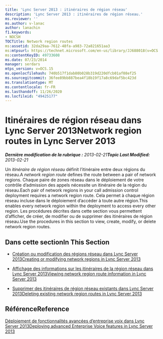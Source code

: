 ```yaml
---
title: 'Lync Server 2013 : itinéraires de région réseau'
description: 'Lync Server 2013 : itinéraires de région réseau.'
ms.reviewer: ''
ms.author: v-lanac
author: lanachin
f1.keywords:
- NOCSH
TOCTitle: Network region routes
ms:assetid: 32da29aa-7612-48fa-a983-72a821651aa3
ms:mtpsurl: https://technet.microsoft.com/en-us/library/JJ688018(v=OCS.15)
ms:contentKeyID: 49733608
ms.date: 07/23/2014
manager: serdars
mtps_version: v=OCS.15
ms.openlocfilehash: 740b517f1dab80b028b319d220dfcb01af08ef25
ms.sourcegitcommit: 36fee89bb887bea4f18b19f17a8c69daf5bc423d
ms.translationtype: MT
ms.contentlocale: fr-FR
ms.lasthandoff: 11/26/2020
ms.locfileid: "49425177"
---
```

# <a name="network-region-routes-in-lync-server-2013"></a><span data-ttu-id="3a432-103">Itinéraires de région réseau dans Lync Server 2013</span><span class="sxs-lookup"><span data-stu-id="3a432-103">Network region routes in Lync Server 2013</span></span>

<div data-xmlns="http://www.w3.org/1999/xhtml">

<div class="topic" data-xmlns="http://www.w3.org/1999/xhtml" data-msxsl="urn:schemas-microsoft-com:xslt" data-cs="https://msdn.microsoft.com/">

<div data-asp="https://msdn2.microsoft.com/asp">



</div>

<div id="mainSection">

<div id="mainBody"><span data-ttu-id="3a432-104">

<span> </span></span><span class="sxs-lookup"><span data-stu-id="3a432-104">

<span> </span></span></span>

<span data-ttu-id="3a432-105">_**Dernière modification de la rubrique :** 2013-02-21_</span><span class="sxs-lookup"><span data-stu-id="3a432-105">_**Topic Last Modified:** 2013-02-21_</span></span>

<span data-ttu-id="3a432-106">Un *itinéraire de région réseau* définit l’itinéraire entre deux régions du réseau.</span><span class="sxs-lookup"><span data-stu-id="3a432-106">A *network region route* defines the route between a pair of network regions.</span></span> <span data-ttu-id="3a432-107">Chaque paire de zones réseau dans le déploiement de votre contrôle d’admission des appels nécessite un itinéraire de la région du réseau.</span><span class="sxs-lookup"><span data-stu-id="3a432-107">Each pair of network regions in your call admission control deployment requires a network region route.</span></span> <span data-ttu-id="3a432-108">Cela permet à chaque région réseau incluse dans le déploiement d’accéder à toute autre région.</span><span class="sxs-lookup"><span data-stu-id="3a432-108">This enables every network region within the deployment to access every other region.</span></span> <span data-ttu-id="3a432-109">Les procédures décrites dans cette section vous permettent d’afficher, de créer, de modifier ou de supprimer des itinéraires de région réseau.</span><span class="sxs-lookup"><span data-stu-id="3a432-109">Use the procedures in this section to view, create, modify, or delete network region routes.</span></span>

<div>

## <a name="in-this-section"></a><span data-ttu-id="3a432-110">Dans cette section</span><span class="sxs-lookup"><span data-stu-id="3a432-110">In This Section</span></span>

  - [<span data-ttu-id="3a432-111">Création ou modification des régions réseau dans Lync Server 2013</span><span class="sxs-lookup"><span data-stu-id="3a432-111">Creating or modifying network regions in Lync Server 2013</span></span>](lync-server-2013-creating-or-modifying-network-regions.md)

  - [<span data-ttu-id="3a432-112">Affichage des informations sur les itinéraires de la région réseau dans Lync Server 2013</span><span class="sxs-lookup"><span data-stu-id="3a432-112">Viewing network region route information in Lync Server 2013</span></span>](lync-server-2013-viewing-network-region-route-information.md)

  - [<span data-ttu-id="3a432-113">Supprimer des itinéraires de région réseau existants dans Lync Server 2013</span><span class="sxs-lookup"><span data-stu-id="3a432-113">Deleting existing network region routes in Lync Server 2013</span></span>](lync-server-2013-deleting-existing-network-region-routes.md)

</div>

<div>

## <a name="reference"></a><span data-ttu-id="3a432-114">Référence</span><span class="sxs-lookup"><span data-stu-id="3a432-114">Reference</span></span>

[<span data-ttu-id="3a432-115">Déploiement de fonctionnalités avancées d’entreprise voix dans Lync Server 2013</span><span class="sxs-lookup"><span data-stu-id="3a432-115">Deploying advanced Enterprise Voice features in Lync Server 2013</span></span>](lync-server-2013-deploying-advanced-enterprise-voice-features.md)

<span data-ttu-id="3a432-116"></div>

</div>

<span> </span>

</div>

</div>

</span><span class="sxs-lookup"><span data-stu-id="3a432-116"></div>

</div>

<span> </span>

</div>

</div>

</span></span></div>


